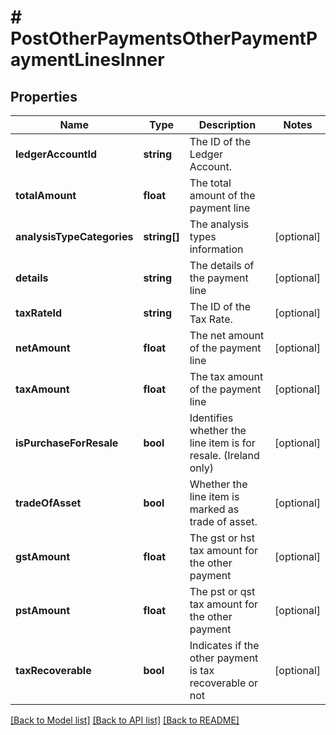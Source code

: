 # # PostOtherPaymentsOtherPaymentPaymentLinesInner

## Properties

Name | Type | Description | Notes
------------ | ------------- | ------------- | -------------
**ledgerAccountId** | **string** | The ID of the Ledger Account. |
**totalAmount** | **float** | The total amount of the payment line |
**analysisTypeCategories** | **string[]** | The analysis types information | [optional]
**details** | **string** | The details of the payment line | [optional]
**taxRateId** | **string** | The ID of the Tax Rate. | [optional]
**netAmount** | **float** | The net amount of the payment line | [optional]
**taxAmount** | **float** | The tax amount of the payment line | [optional]
**isPurchaseForResale** | **bool** | Identifies whether the line item is for resale. (Ireland only) | [optional]
**tradeOfAsset** | **bool** | Whether the line item is marked as trade of asset. | [optional]
**gstAmount** | **float** | The gst or hst tax amount for the other payment | [optional]
**pstAmount** | **float** | The pst or qst tax amount for the other payment | [optional]
**taxRecoverable** | **bool** | Indicates if the other payment is tax recoverable or not | [optional]

[[Back to Model list]](../../README.md#models) [[Back to API list]](../../README.md#endpoints) [[Back to README]](../../README.md)
